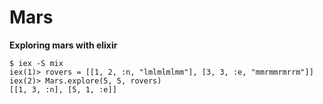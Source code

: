 # Mars

**Exploring mars with elixir**

```shell
$ iex -S mix
iex(1)> rovers = [[1, 2, :n, "lmlmlmlmm"], [3, 3, :e, "mmrmmrmrrm"]]
iex(2)> Mars.explore(5, 5, rovers)
[[1, 3, :n], [5, 1, :e]]
```